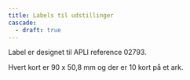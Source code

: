 ```yaml
---
title: Labels til udstillinger
cascade:
  - draft: true
---
```


Label er designet til APLI reference 02793.

Hvert kort er 90 x 50,8 mm og der er 10 kort på et ark.

